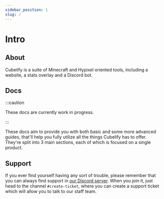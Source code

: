```yaml
---
sidebar_position: 1
slug: /
---
```


# Intro

## About

Cubelify is a suite of Minecraft and Hypixel oriented tools, including a website, a stats overlay and a Discord bot.

## Docs

:::caution

These docs are currently work in progress.

:::

These docs aim to provide you with both basic and some more advanced guides, that'll help you fully utilize all the
things Cubelify has to offer. They're split into 3 main sections, each of which is focused on a single product.

## Support

If you ever find yourself having any sort of trouble, please remember that you can always find support in
[our Discord server](https://discord.gg/cubelify). When you join it, just head to the channel `#create-ticket`,
where you can create a support ticket which will allow you to talk to our staff team.
